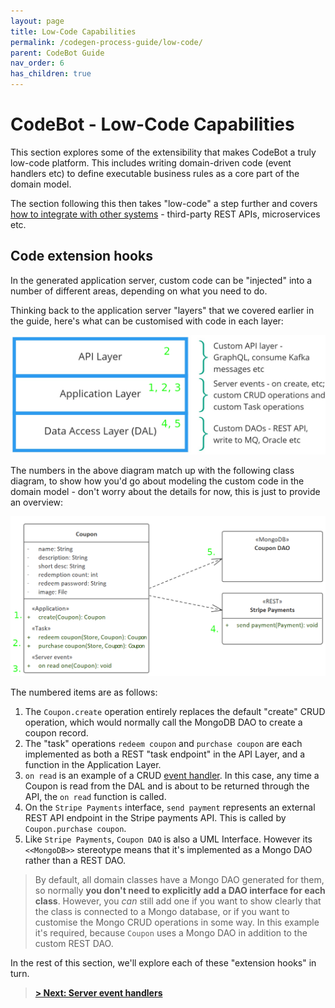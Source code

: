 ```yaml
---
layout: page
title: Low-Code Capabilities
permalink: /codegen-process-guide/low-code/
parent: CodeBot Guide
nav_order: 6
has_children: true
---
```


# CodeBot - Low-Code Capabilities

This section explores some of the extensibility that makes CodeBot a truly low-code platform. This includes writing domain-driven code (event handlers etc) to define executable business rules as a core part of the domain model.

The section following this then takes "low-code" a step further and covers [how to integrate with other systems](../system-integration/) - third-party REST APIs, microservices etc.

## Code extension hooks

In the generated application server, custom code can be "injected" into a number of different areas, depending on what you need to do.

Thinking back to the application server "layers" that we covered earlier in the guide, here's what can be customised with code in each layer:

![Code extension hooks](../../images/low-code/code-extension-hooks.png "Code extension hooks")

The numbers in the above diagram match up with the following class diagram, to show how you'd go about modeling the custom code in the domain model - don't worry about the details for now, this is just to provide an overview:

![Server extension hooks](../../images/low-code/server-extension-hooks.png "Server extension hooks")

The numbered items are as follows:

1. The `Coupon.create` operation entirely replaces the default "create" CRUD operation, which would normally call the MongoDB DAO to create a coupon record.
2. The "task" operations `redeem coupon` and `purchase coupon` are each implemented as both a REST "task endpoint" in the API Layer, and a function in the Application Layer.
3. `on read` is an example of a CRUD [event handler](server-event-handlers). In this case, any time a Coupon is read from the DAL and is about to be returned through the API, the `on read` function is called.
4. On the `Stripe Payments` interface, `send payment` represents an external REST API endpoint in the Stripe payments API. This is called by `Coupon.purchase coupon`.
5. Like `Stripe Payments`, `Coupon DAO` is also a UML Interface. However its `<<MongoDB>>` stereotype means that it's implemented as a Mongo DAO rather than a REST DAO.

> By default, all domain classes have a Mongo DAO generated for them, so normally **you don't need to explicitly add a DAO interface for each class**. However, you *can* still add one if you want to show clearly that the class is connected to a Mongo database, or if you want to customise the Mongo CRUD operations in some way. In this example it's required, because `Coupon` uses a Mongo DAO in addition to the custom REST DAO.

In the rest of this section, we'll explore each of these "extension hooks" in turn.

> **[> Next: Server event handlers](server-event-handlers)**
